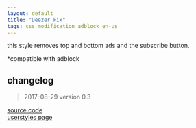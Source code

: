 ```yaml
---
layout: default
title: "Deezer Fix"
tags: css modification adblock en-us
---
```


this style removes top and bottom ads and the subscribe button.

*compatible with adblock

## changelog
> 2017-08-29 version 0.3

[source code](https://github.com/h01000110/css-fix-stylish/blob/master/deezer.css)  
[userstyles page](https://userstyles.org/styles/147288/deezer-fix)
